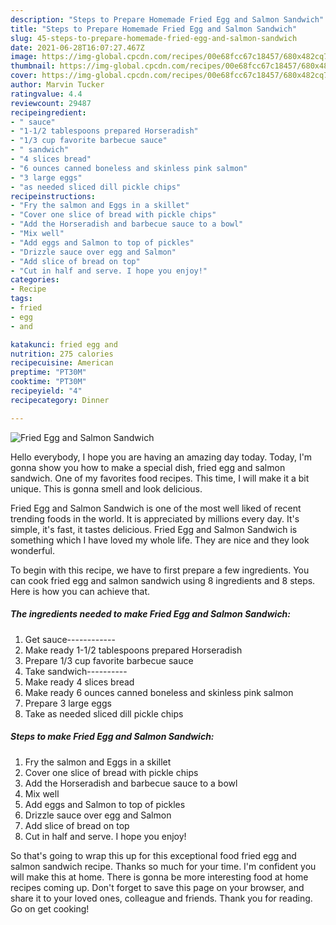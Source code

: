 ```yaml
---
description: "Steps to Prepare Homemade Fried Egg and Salmon Sandwich"
title: "Steps to Prepare Homemade Fried Egg and Salmon Sandwich"
slug: 45-steps-to-prepare-homemade-fried-egg-and-salmon-sandwich
date: 2021-06-28T16:07:27.467Z
image: https://img-global.cpcdn.com/recipes/00e68fcc67c18457/680x482cq70/fried-egg-and-salmon-sandwich-recipe-main-photo.jpg
thumbnail: https://img-global.cpcdn.com/recipes/00e68fcc67c18457/680x482cq70/fried-egg-and-salmon-sandwich-recipe-main-photo.jpg
cover: https://img-global.cpcdn.com/recipes/00e68fcc67c18457/680x482cq70/fried-egg-and-salmon-sandwich-recipe-main-photo.jpg
author: Marvin Tucker
ratingvalue: 4.4
reviewcount: 29487
recipeingredient:
- " sauce"
- "1-1/2 tablespoons prepared Horseradish"
- "1/3 cup favorite barbecue sauce"
- " sandwich"
- "4 slices bread"
- "6 ounces canned boneless and skinless pink salmon"
- "3 large eggs"
- "as needed sliced dill pickle chips"
recipeinstructions:
- "Fry the salmon and Eggs in a skillet"
- "Cover one slice of bread with pickle chips"
- "Add the Horseradish and barbecue sauce to a bowl"
- "Mix well"
- "Add eggs and Salmon to top of pickles"
- "Drizzle sauce over egg and Salmon"
- "Add slice of bread on top"
- "Cut in half and serve. I hope you enjoy!"
categories:
- Recipe
tags:
- fried
- egg
- and

katakunci: fried egg and 
nutrition: 275 calories
recipecuisine: American
preptime: "PT30M"
cooktime: "PT30M"
recipeyield: "4"
recipecategory: Dinner

---
```



![Fried Egg and Salmon Sandwich](https://img-global.cpcdn.com/recipes/00e68fcc67c18457/680x482cq70/fried-egg-and-salmon-sandwich-recipe-main-photo.jpg)

Hello everybody, I hope you are having an amazing day today. Today, I'm gonna show you how to make a special dish, fried egg and salmon sandwich. One of my favorites food recipes. This time, I will make it a bit unique. This is gonna smell and look delicious.



Fried Egg and Salmon Sandwich is one of the most well liked of recent trending foods in the world. It is appreciated by millions every day. It's simple, it's fast, it tastes delicious. Fried Egg and Salmon Sandwich is something which I have loved my whole life. They are nice and they look wonderful.


To begin with this recipe, we have to first prepare a few ingredients. You can cook fried egg and salmon sandwich using 8 ingredients and 8 steps. Here is how you can achieve that.

<!--inarticleads1-->

##### The ingredients needed to make Fried Egg and Salmon Sandwich:

1. Get  sauce------------
1. Make ready 1-1/2 tablespoons prepared Horseradish
1. Prepare 1/3 cup favorite barbecue sauce
1. Take  sandwich----------
1. Make ready 4 slices bread
1. Make ready 6 ounces canned boneless and skinless pink salmon
1. Prepare 3 large eggs
1. Take as needed sliced dill pickle chips




<!--inarticleads2-->

##### Steps to make Fried Egg and Salmon Sandwich:

1. Fry the salmon and Eggs in a skillet
1. Cover one slice of bread with pickle chips
1. Add the Horseradish and barbecue sauce to a bowl
1. Mix well
1. Add eggs and Salmon to top of pickles
1. Drizzle sauce over egg and Salmon
1. Add slice of bread on top
1. Cut in half and serve. I hope you enjoy!




So that's going to wrap this up for this exceptional food fried egg and salmon sandwich recipe. Thanks so much for your time. I'm confident you will make this at home. There is gonna be more interesting food at home recipes coming up. Don't forget to save this page on your browser, and share it to your loved ones, colleague and friends. Thank you for reading. Go on get cooking!
